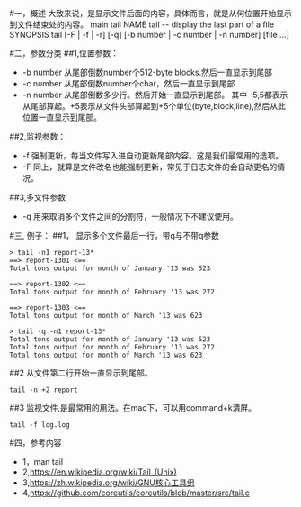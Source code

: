 #一，概述
    大致来说，是显示文件后面的内容，具体而言，就是从何位置开始显示到文件结束处的内容。
main tail
NAME
     tail -- display the last part of a file
SYNOPSIS
     tail [-F | -f | -r] [-q] [-b number | -c number | -n number] [file ...]

#二，参数分类
##1,位置参数：

 - -b number 从尾部倒数number个512-byte blocks.然后一直显示到尾部
 - -c number 从尾部倒数number个char，然后一直显示到尾部
 - -n number 从尾部倒数多少行。然后开始一直显示到尾部。
 其中 -5,5都表示从尾部算起。+5表示从文件头部算起到+5个单位(byte,block,line),然后从此位置一直显示到尾部。

##2,监视参数：
 
- -f 强制更新，每当文件写入进自动更新尾部内容。这是我们最常用的选项。
- -F 同上，就算是文件改名也能强制更新，常见于日志文件的会自动更名的情况。

##3,多文件参数

- -q 用来取消多个文件之间的分割符，一般情况下不建议使用。

#三, 例子：
##1， 显示多个文件最后一行，带q与不带q参数
```
> tail -n1 report-13*
==> report-1301 <==
Total tons output for month of January '13 was 523

==> report-1302 <==
Total tons output for month of February '13 was 272

==> report-1303 <==
Total tons output for month of March '13 was 623
```

```
> tail -q -n1 report-13*
Total tons output for month of January '13 was 523
Total tons output for month of February '13 was 272
Total tons output for month of March '13 was 623
```

##2 从文件第二行开始一直显示到尾部。
```
tail -n +2 report
```

##3 监视文件,是最常用的用法。在mac下，可以用command+k清屏。
```
tail -f log.log
```

#四，参考内容

- 1，man tail
- 2,https://en.wikipedia.org/wiki/Tail_(Unix)
- 3,https://zh.wikipedia.org/wiki/GNU核心工具组
- 4,https://github.com/coreutils/coreutils/blob/master/src/tail.c

